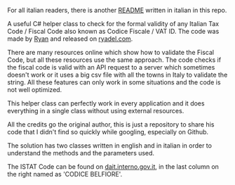 For all italian readers, there is another [README](https://github.com/MalwareWerewolf/CodiceFiscaleUtils/blob/main/README.it.md) written in italian in this repo.

A useful C# helper class to check for the formal validity of any Italian Tax Code / Fiscal Code also known as Codice Fiscale / VAT ID. The code was made by [Ryan](https://www.ryadel.com/en/author/ryan/) and released on [ryadel.com](https://www.ryadel.com/en/italian-tax-code-fiscal-code-vat-id-c-sharp-class/).

There are many resources online which show how to validate the Fiscal Code, but all these resources use the same approach. The code checks if the fiscal code is valid with an API request to a server which sometimes doesn't work or it uses a big csv file with all the towns in Italy to validate the string. All these features can only work in some situations and the code is not well optimized.

This helper class can perfectly work in every application and it does everything in a single class without using external resources.

All the credits go the original author, this is just a repository to share his code that I didn't find so quickly while googling, especially on Github.

The solution has two classes written in english and in italian in order to understand the methods and the parameters used.

The ISTAT Code can be found on [dait.interno.gov.it](https://dait.interno.gov.it/territorio-e-autonomie-locali/sut/elenco_codici_comuni.php), in the last column on the right named as 'CODICE BELFIORE'.
